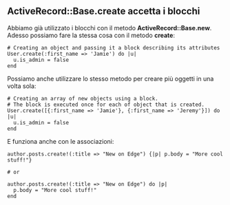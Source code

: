 ## ActiveRecord::Base.create accetta i blocchi

Abbiamo già utilizzato i blocchi con il metodo **ActiveRecord::Base.new**. Adesso possiamo fare la stessa cosa con il metodo **create**:

	# Creating an object and passing it a block describing its attributes
	User.create(:first_name => 'Jamie') do |u|
	  u.is_admin = false
	end

Possiamo anche utilizzare lo stesso metodo per creare più oggetti in una volta sola:

	# Creating an array of new objects using a block.
	# The block is executed once for each of object that is created.
	User.create([{:first_name => 'Jamie'}, {:first_name => 'Jeremy'}]) do |u|
	  u.is_admin = false
	end

E funziona anche con le associazioni:

	author.posts.create!(:title => "New on Edge") {|p| p.body = "More cool stuff!"}

	# or

	author.posts.create!(:title => "New on Edge") do |p|
	  p.body = "More cool stuff!"
	end
